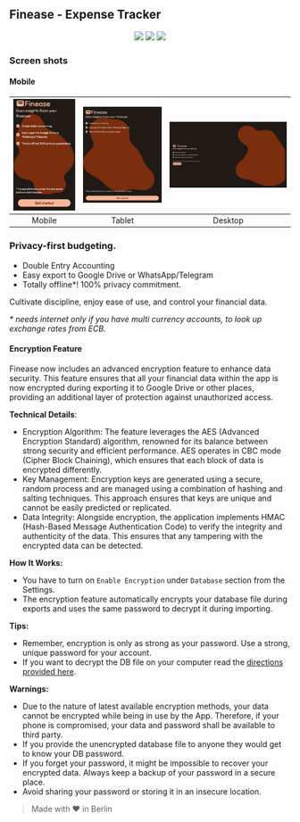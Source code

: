 <p align="center">
  <h2>Finease - Expense Tracker</h2>
</p>

<p align="center">
  <a href="https://flutter.dev/" style="text-decoration:none" area-label="flutter">
    <img src="https://img.shields.io/badge/Platform-Flutter%203.16.5-blue">
  </a>
  <a href="https://github.com/Donnie/Finease/releases/tag/v1.0.23" style="text-decoration:none" area-label="flutter">
    <img src="https://img.shields.io/badge/Version-1.0.23-orange">
  </a>
  <a href="https://github.com/Donnie/Finease/actions/workflows/android_release.yml" style="text-decoration:none" area-label="flutter">
    <img src="https://github.com/Donnie/Finease/actions/workflows/android_release.yml/badge.svg">
  </a>
</p>

### Screen shots

#### Mobile

| <img src="images/photo1704048355.jpeg" width="150"/> | <img src="images/photo1704048321.jpeg" width="200"/> | <img src="images/photo1704048271.jpeg" width="300"/> |
| :--------------------------------------------------: | :--------------------------------------------------: | :--------------------------------------------------: |
|                        Mobile                        |                        Tablet                        |                       Desktop                        |

### Privacy-first budgeting.

- Double Entry Accounting
- Easy export to Google Drive or WhatsApp/Telegram
- Totally offline*! 100% privacy commitment.

Cultivate discipline, enjoy ease of use, and control your financial data.

*\* needs internet only if you have multi currency accounts, to look up exchange rates from ECB.*

#### Encryption Feature

Finease now includes an advanced encryption feature to enhance data security. This feature ensures that all your financial data within the app is now encrypted during exporting it to Google Drive or other places, providing an additional layer of protection against unauthorized access.

**Technical Details**:

- Encryption Algorithm: The feature leverages the AES (Advanced Encryption Standard) algorithm, renowned for its balance between strong security and efficient performance. AES operates in CBC mode (Cipher Block Chaining), which ensures that each block of data is encrypted differently.
- Key Management: Encryption keys are generated using a secure, random process and are managed using a combination of hashing and salting techniques. This approach ensures that keys are unique and cannot be easily predicted or replicated.
- Data Integrity: Alongside encryption, the application implements HMAC (Hash-Based Message Authentication Code) to verify the integrity and authenticity of the data. This ensures that any tampering with the encrypted data can be detected.

**How It Works:**

- You have to turn on `Enable Encryption` under `Database` section from the Settings.
- The encryption feature automatically encrypts your database file during exports and uses the same password to decrypt it during importing.

**Tips:**

- Remember, encryption is only as strong as your password. Use a strong, unique password for your account.
- If you want to decrypt the DB file on your computer read the [directions provided here](decrypt.dart).

**Warnings:**

- Due to the nature of latest available encryption methods, your data cannot be encrypted while being in use by the App. Therefore, if your phone is compromised, your data and password shall be available to third party.
- If you provide the unencrypted database file to anyone they would get to know your DB password.
- If you forget your password, it might be impossible to recover your encrypted data. Always keep a backup of your password in a secure place.
- Avoid sharing your password or storing it in an insecure location.

> Made with ♥ in Berlin
